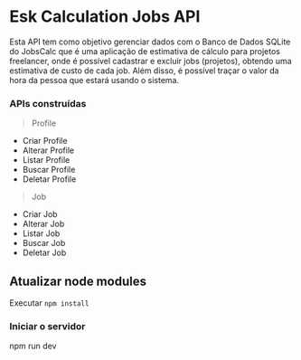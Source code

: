 # Esk Calculation Jobs API
Esta API tem como objetivo gerenciar dados com o Banco de Dados SQLite do JobsCalc que é uma aplicação de estimativa de cálculo para projetos freelancer, onde é possível cadastrar e excluir jobs (projetos), obtendo uma estimativa de custo de cada job. Além disso, é possível traçar o valor da hora da pessoa que estará usando o sistema.

### APIs construídas
> Profile
- Criar Profile
- Alterar Profile
- Listar Profile
- Buscar Profile
- Deletar Profile

> Job
- Criar Job
- Alterar Job
- Listar Job
- Buscar Job
- Deletar Job
  
## Atualizar node modules

Executar `npm install`

### Iniciar o servidor
  npm run dev